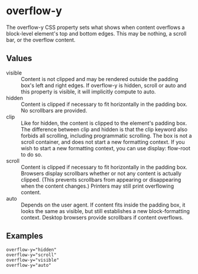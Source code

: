# overflow-y

The overflow-y CSS property sets what shows when content overflows a block-level element's top and bottom edges. This may be nothing, a scroll bar, or the overflow content.


## Values

<dl>
<dt>visible</dt>
<dd>Content is not clipped and may be rendered outside the padding box's left and right edges. If overflow-y is hidden, scroll or auto and this property is visible, it will implicitly compute to auto.</dd>

<dt>hidden</dt>
<dd>Content is clipped if necessary to fit horizontally in the padding box. No scrollbars are provided.</dd>

<dt>clip </dt>
<dd>Like for hidden, the content is clipped to the element's padding box. The difference between clip and hidden is that the clip keyword also forbids all scrolling, including programmatic scrolling. The box is not a scroll container, and does not start a new formatting context. If you wish to start a new formatting context, you can use display: flow-root to do so.</dd>

<dt>scroll</dt>
<dd>Content is clipped if necessary to fit horizontally in the padding box. Browsers display scrollbars whether or not any content is actually clipped. (This prevents scrollbars from appearing or disappearing when the content changes.) Printers may still print overflowing content.</dd>

<dt>auto</dt>
<dd>Depends on the user agent. If content fits inside the padding box, it looks the same as visible, but still establishes a new block-formatting context. Desktop browsers provide scrollbars if content overflows.</dd>
</dl>

## Examples

```
overflow-y="hidden"
overflow-y="scroll"
overflow-y="visible"
overflow-y="auto"
```